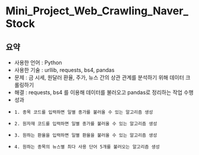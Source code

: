 # Mini_Project_Web_Crawling_Naver_Stock
## 요약
- 사용한 언어 : Python
- 사용한 기술 : urllib, requests, bs4, pandas
- 문제 : 금 시세, 원달러 환율, 주가, 뉴스 간의 상관 관계를 분석하기 위해 데이터 크롤링하기
- 해결 : requests, bs4 를 이용해 데이터를 불러오고 pandas로 정리하는 작업 수행
- 성과  
-     1. 종목 코드를 입력하면 일별 종가를 불러올 수 있는 알고리즘 생성
-     2. 원자재 코드를 입력하면 일별 종가를 불러올 수 있는 알고리즘 생성
-     3. 원하는 환율을 입력하면 일별 환율을 불러올 수 있는 알고리즘 생성
-     4. 원하는 종목의 뉴스별 최다 사용 단어 5개를 불러오는 알고리즘 생성
